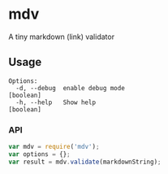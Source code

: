 # mdv

A tiny markdown (link) validator

## Usage

````
Options:
  -d, --debug  enable debug mode                                       [boolean]
  -h, --help   Show help                                               [boolean]
````

### API

````javascript
var mdv = require('mdv');
var options = {};
var result = mdv.validate(markdownString);
````

